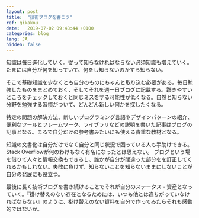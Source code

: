 ```yaml
---
layout: post
title:  "技術ブログを書こう"
ref: gikakou
date:   2019-07-02 09:48:44 +0100
categories: blog
lang: JA
hidden: false
---
```

知識は毎日進化していく。従って知らなければならない必須知識も増えていく。たまには自分が何を知っていて、何をし知らないのかすら知らない。

そこで基礎知識を少なくとも自分のものにちゃんと取り込む必要がある。毎日勉強したものをまとめておく、そしてそれを週一日ブログに記載する。躓きやすいところをチェックしておくと同じミスをする可能性が低くなる。自然と知らない分野を勉強する習慣がついて、どんどん新しい何かを探したくなる。

特定の問題の解決方法、新しいプログラミング言語やデザインパターンの紹介、便利なツールとフレームワーク、ライブラリなどの説明を書いた記事はブログの記事となる。まるで自分だけの参考書みたいにも使える貴重な教材となる。

知識の文書化は自分だけでなく自分と同じ状況で困っている人も手助けできる。Stack Overflowが何のわけもなく有名になったとは思えない。
ブログという場を借りて人々と情報交換もできるし、誰かが自分が間違った部分をを訂正してくれるかもしれない。失敗に負けず、知らないことを知らないままにしないことが自分の発展にも役立つ。

最後に長く技術ブログを書き続けることでそれが自分のステータス・資産となっていく。『掛け替えのない存在となるためには、いつも他とは違ちがっていなければならない』のように、掛け替えのない資料を自分で作ってみたらそれも感動的ではないか。